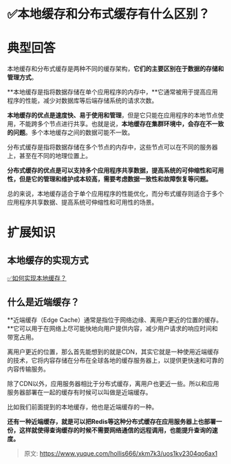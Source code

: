 # ✅本地缓存和分布式缓存有什么区别？

# 典型回答


本地缓存和分布式缓存是两种不同的缓存架构，**它们的主要区别在于数据的存储和管理方式**。



**本地缓存是指将数据存储在单个应用程序的内存中，**它通常被用于提高应用程序的性能，减少对数据库等后端存储系统的请求次数。



**本地缓存的优点是速度快、易于使用和管理**，但是它只能在应用程序的本地节点使用，不能跨多个节点进行共享。也就是说，**本地缓存在集群环境中，会存在不一致的问题**。多个本地缓存之间的数据可能不一致。



分布式缓存是指将数据存储在多个节点的内存中，这些节点可以在不同的服务器上，甚至在不同的地理位置上。



**分布式缓存的优点是可以支持多个应用程序共享数据，提高系统的可伸缩性和可用性，但是它的管理和维护成本较高，需要考虑数据一致性和故障恢复等问题。**



总的来说，本地缓存适合于单个应用程序的性能优化，而分布式缓存则适合于多个应用程序共享数据、提高系统可伸缩性和可用性的场景。



# 扩展知识
## 本地缓存的实现方式
[✅如何实现本地缓存？](https://www.yuque.com/hollis666/xkm7k3/sudwiu9ms78zmvog)



## 什么是近端缓存？


**近端缓存（Edge Cache）通常是指位于网络边缘、离用户更近的位置的缓存。**它可以用于在网络上尽可能快地向用户提供内容，减少用户请求的响应时间和带宽占用。



离用户更近的位置，那么首先能想到的就是CDN，其实它就是一种使用近端缓存的技术，它将内容存储在分布在全球各地的缓存服务器上，以提供更快速和可靠的内容传输服务。



除了CDN以外，应用服务器相比于分布式缓存，离用户也更近一些。所以和应用服务器部署在一起的缓存有时候可以叫做是近端缓存。



比如我们前面提到的本地缓存，他也是近端缓存的一种。



**还有一种近端缓存，就是可以把Redis等这种分布式缓存在应用服务器上也部署一份，这样就使得查询缓存的时候不需要网络通信的远程调用，也能提升查询的速度。**



> 原文: <https://www.yuque.com/hollis666/xkm7k3/uos1kv2304qo6ax1>